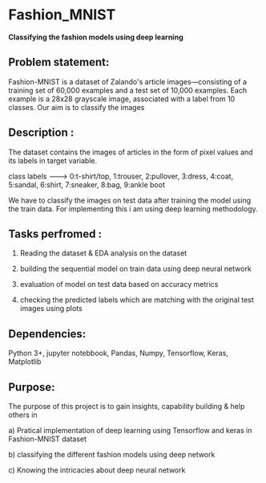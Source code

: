# Fashion_MNIST

**Classifying the fashion models using deep learning**

## Problem statement:

Fashion-MNIST is a dataset of Zalando's article images—consisting of a training set of 60,000 examples and a test set of 10,000 examples. Each example is a 28x28 grayscale image, associated with a label from 10 classes. Our aim is to classify the images

## Description :

The dataset contains the images of articles in the form of pixel values and its labels in target variable.

class labels ---> 0:t-shirt/top, 1:trouser, 2:pullover, 3:dress, 4:coat, 5:sandal, 6:shirt, 7:sneaker, 8:bag, 9:ankle boot

We have to classify the images on test data after training the model using the train data. For implementing this i am using deep learning methodology.

## Tasks perfromed :

1) Reading the dataset & EDA analysis on the dataset

2) building the sequential model on train data using deep neural network

3) evaluation of model on test data based on accuracy metrics

4) checking the predicted labels which are matching with the original test images using plots


## Dependencies:

Python 3+,
jupyter notebbook,
Pandas,
Numpy,
Tensorflow,
Keras,
Matplotlib

## Purpose:

The purpose of this project is to gain insights, capability building & help others in 

a) Pratical implementation of deep learning using Tensorflow and keras in Fashion-MNIST dataset

b) classifying the different fashion models using deep network

c) Knowing the intricacies about deep neural network
